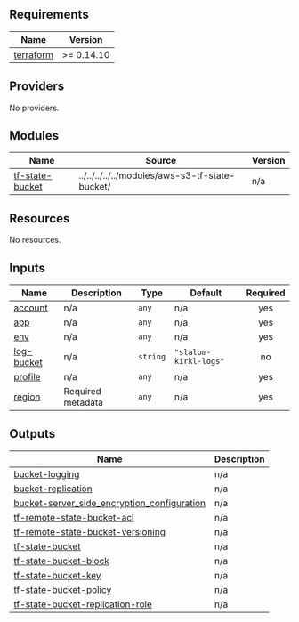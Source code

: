 ## Requirements

| Name | Version |
|------|---------|
| <a name="requirement_terraform"></a> [terraform](#requirement\_terraform) | >= 0.14.10 |

## Providers

No providers.

## Modules

| Name | Source | Version |
|------|--------|---------|
| <a name="module_tf-state-bucket"></a> [tf-state-bucket](#module\_tf-state-bucket) | ../../../../../modules/aws-s3-tf-state-bucket/ | n/a |

## Resources

No resources.

## Inputs

| Name | Description | Type | Default | Required |
|------|-------------|------|---------|:--------:|
| <a name="input_account"></a> [account](#input\_account) | n/a | `any` | n/a | yes |
| <a name="input_app"></a> [app](#input\_app) | n/a | `any` | n/a | yes |
| <a name="input_env"></a> [env](#input\_env) | n/a | `any` | n/a | yes |
| <a name="input_log-bucket"></a> [log-bucket](#input\_log-bucket) | n/a | `string` | `"slalom-kirkl-logs"` | no |
| <a name="input_profile"></a> [profile](#input\_profile) | n/a | `any` | n/a | yes |
| <a name="input_region"></a> [region](#input\_region) | Required metadata | `any` | n/a | yes |

## Outputs

| Name | Description |
|------|-------------|
| <a name="output_bucket-logging"></a> [bucket-logging](#output\_bucket-logging) | n/a |
| <a name="output_bucket-replication"></a> [bucket-replication](#output\_bucket-replication) | n/a |
| <a name="output_bucket-server_side_encryption_configuration"></a> [bucket-server\_side\_encryption\_configuration](#output\_bucket-server\_side\_encryption\_configuration) | n/a |
| <a name="output_tf-remote-state-bucket-acl"></a> [tf-remote-state-bucket-acl](#output\_tf-remote-state-bucket-acl) | n/a |
| <a name="output_tf-remote-state-bucket-versioning"></a> [tf-remote-state-bucket-versioning](#output\_tf-remote-state-bucket-versioning) | n/a |
| <a name="output_tf-state-bucket"></a> [tf-state-bucket](#output\_tf-state-bucket) | n/a |
| <a name="output_tf-state-bucket-block"></a> [tf-state-bucket-block](#output\_tf-state-bucket-block) | n/a |
| <a name="output_tf-state-bucket-key"></a> [tf-state-bucket-key](#output\_tf-state-bucket-key) | n/a |
| <a name="output_tf-state-bucket-policy"></a> [tf-state-bucket-policy](#output\_tf-state-bucket-policy) | n/a |
| <a name="output_tf-state-bucket-replication-role"></a> [tf-state-bucket-replication-role](#output\_tf-state-bucket-replication-role) | n/a |
